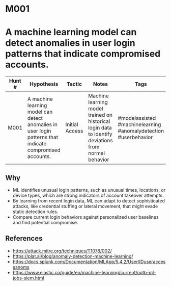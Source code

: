 # M001
# A machine learning model can detect anomalies in user login patterns that indicate compromised accounts.

| Hunt # | Hypothesis                                                                                     | Tactic                       | Notes                                     | Tags                                   |
|--------------|------------------------------------------------------------------------------------------------|------------------------------|-------------------------------------------|----------------------------------------|
| M001         | A machine learning model can detect anomalies in user login patterns that indicate compromised accounts. | Initial Access            | Machine learning model trained on historical login data to identify deviations from normal behavior | #modelassisted #machinelearning #anomalydetection #userbehavior |

## Why

- ML identifies unusual login patterns, such as unusual times, locations, or device types, which are strong indicators of account takeover attempts.
- By learning from recent login data, ML can adapt to detect sophisticated attacks, like credential stuffing or lateral movement, that might evade static detection rules.
- Compare current login behaviors against personalized user baselines and find potential compromise.


## References

- https://attack.mitre.org/techniques/T1078/002/
- https://plat.ai/blog/anomaly-detection-machine-learning/
- https://docs.splunk.com/Documentation/MLApp/5.4.2/User/IDuseraccessanoms
- https://www.elastic.co/guide/en/machine-learning/current/ootb-ml-jobs-siem.html

